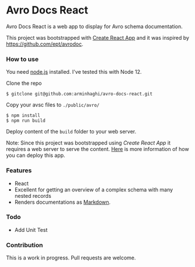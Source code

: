 # Avro Docs React

Avro Docs React is a web app to display for Avro schema documentation.

This project was bootstrapped with [Create React App](https://github.com/facebook/create-react-app) and it was inspired by https://github.com/ept/avrodoc.

### How to use
You need [node.js](http://nodejs.org/) installed. I've tested this with Node 12.

Clone the repo

    $ gitclone git@github.com:arminhaghi/avro-docs-react.git

Copy your avsc files to `./public/avro/`

    $ npm install
    $ npm run build

Deploy content of the `build` folder to your web server.


Note: Since this project was bootstrapped using *Create React App* it requires a web server to serve the content.
[Here](https://create-react-app.dev/docs/deployment/) is more information of how you can deploy this app.

### Features

* React
* Excellent for getting an overview of a complex schema with many nested records
* Renders documentations as [Markdown](http://daringfireball.net/projects/markdown/syntax).

### Todo

* Add Unit Test

### Contribution

This is a work in progress. Pull requests are welcome.
